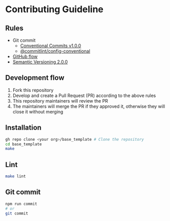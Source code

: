 # Contributing Guideline

## Rules

- Git commit
  - [Conventional Commits v1.0.0](https://www.conventionalcommits.org/en/v1.0.0/)
  - [@commitlint/config-conventional](https://www.npmjs.com/package/@commitlint/config-conventional)
- [GitHub flow](https://docs.github.com/en/get-started/quickstart/github-flow)
- [Semantic Versioning 2.0.0](https://semver.org/spec/v2.0.0.html)

## Development flow

1. Fork this repository
2. Develop and create a Pull Request (PR) according to the above rules
3. This repository maintainers will review the PR
4. The maintainers will merge the PR if they approved it, otherwise they will close it without merging

## Installation

```sh
gh repo clone <your org>/base_template # Clone the repository
cd base_template
make
```

## Lint

```sh
make lint
```

## Git commit

```sh
npm run commit
# or
git commit
```

